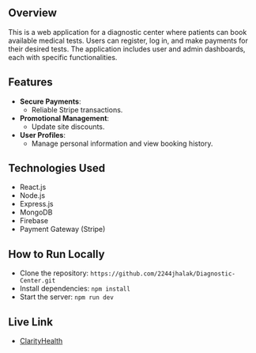 
## Overview
This is a web application for a diagnostic center where patients can book available medical tests. Users can register, log in, and make payments for their desired tests. The application includes user and admin dashboards, each with specific functionalities.

## Features
- **Secure Payments**:
  - Reliable Stripe transactions. 
- **Promotional Management**:
  - Update site discounts. 
- **User Profiles**:
  - Manage personal information and view booking history.

## Technologies Used
- React.js
- Node.js
- Express.js
- MongoDB
- Firebase 
- Payment Gateway (Stripe)


## How to Run Locally
- Clone the repository: `https://github.com/2244jhalak/Diagnostic-Center.git`
- Install dependencies: `npm install`
- Start the server: `npm run dev`
  
## Live Link
- [ClarityHealth](https://b9a12-client-side-2244jhalak.web.app/)
